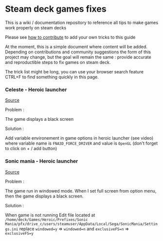 # Steam deck games fixes
This is a wiki / documentation repository to reference all tips to make games work properly on steam decks

Please see [how to contribute](contribution.md) to add your own tricks to this guide

At the moment, this is a simple document where content will be added. Depending on contributions and community suggestions the form of this project may change, but the goal will remain the same : provide accurate and reproductible steps to fix games on steam deck.

The trick list might be long, you can use your browser search feature CTRL+F to find something quickly in this page.

### Celeste - Heroic launcher

[Source](https://www.youtube.com/watch?v=WGeHKRr0AmQ)

Problem :

The game displays a black screen

Solution : 

Add variable environement in game options in heroic launcher (see video) where variable name is `FNA3D_FORCE_DRIVER` and value is `OpenGL` (don't forget to click on + / add button)


### Sonic mania - Heroic launcher

[Source](https://www.reddit.com/r/SteamDeck/comments/upqirx/comment/i8mm3ys/?utm_source=share&utm_medium=web2x&context=3)

Problem : 

The game run in windowed mode. When I set full screen from option menu, then the game displays a black screen.

Solution :

When game is not running
Edit file located at `/home/deck/Games/Heroic/Prefixes/Sonic Mania/pfx/drive_c/users/steamuser/AppData/Local/Sega/SonicMania/Settings.ini`
replace `windowed=y` => `windowed=n`
and `exclusiveFS=n` => `exclusiveFS=y`
